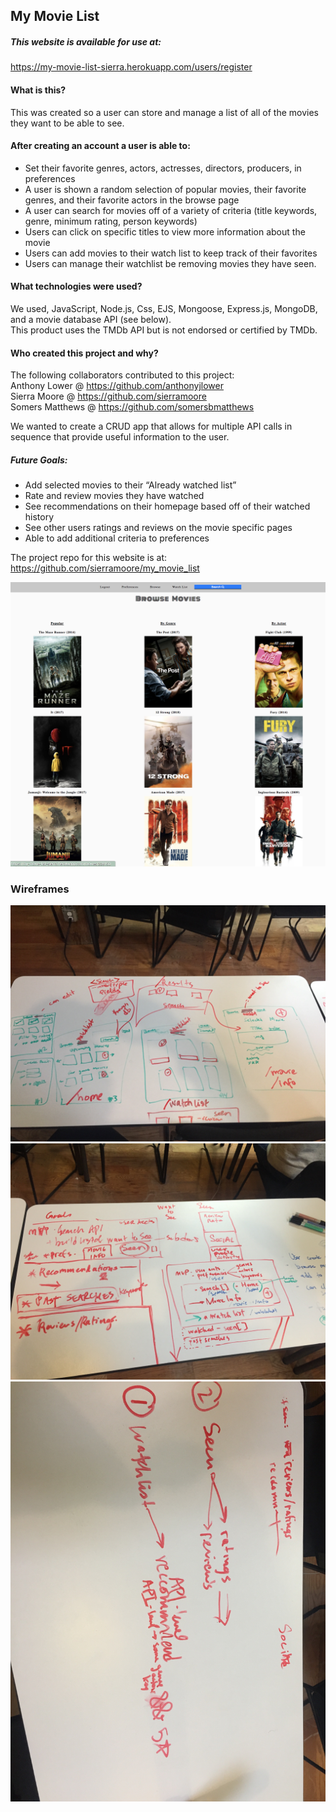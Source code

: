 ## My Movie List
##### This website is available for use at: 
https://my-movie-list-sierra.herokuapp.com/users/register


#### What is this?
<p>This was created so a user can store and manage a list of all of the movies they want to be able to see. </p>


#### After creating an account a user is able to:
* Set their favorite genres, actors, actresses, directors, producers, in preferences
* A user is shown a random selection of popular movies, their favorite genres, and their favorite actors in the browse page
* A user can search for movies off of a variety of criteria (title keywords, genre, minimum rating, person keywords)
* Users can click on specific titles to view more information about the movie
* Users can add movies to their watch list to keep track of their favorites
* Users can manage their watchlist be removing movies they have seen.


#### What technologies were used?
<p>We used, JavaScript, Node.js, Css, EJS, Mongoose, Express.js, MongoDB, and a movie database API (see below).
<br>
   This product uses the TMDb API but is not endorsed or certified by TMDb.
</p>

#### Who created this project and why?
The following collaborators contributed to this project:   
	Anthony Lower @ https://github.com/anthonyjlower    
	Sierra Moore @ https://github.com/sierramoore  
	Somers Matthews @ https://github.com/somersbmatthews  

We wanted to create a CRUD app that allows for multiple API calls in sequence that provide useful information to the user.


##### Future Goals:

* Add selected movies to their “Already watched list”
* Rate and review movies they have watched
* See recommendations on their homepage based off of their watched history
* See other users ratings and reviews on the movie specific pages 
* Able to add additional criteria to preferences  




The project repo for this website is at: https://github.com/sierramoore/my_movie_list

![Browse Page](my_movie_list.png)


### Wireframes
![User Flow Wireframes](wireframes/user_flow.JPG)
![MVP Goals](wireframes/mvp_goals.JPG)
![Stretch Goals](wireframes/stretch_goals.JPG)


 